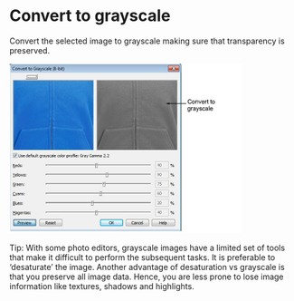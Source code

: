 # Convert to grayscale

Convert the selected image to grayscale making sure that transparency is preserved.

![ConvertToGrayscale.png](assets/ConvertToGrayscale.png)

Tip: With some photo editors, grayscale images have a limited set of tools that make it difficult to perform the subsequent tasks. It is preferable to ‘desaturate’ the image. Another advantage of desaturation vs grayscale is that you preserve all image data. Hence, you are less prone to lose image information like textures, shadows and highlights.
